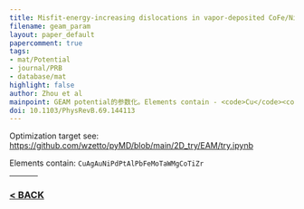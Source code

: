 ```yaml
---
title: Misfit-energy-increasing dislocations in vapor-deposited CoFe/NiFe multilayers
filename: geam_param
layout: paper_default
papercomment: true
tags:
- mat/Potential
- journal/PRB
- database/mat
highlight: false
author: Zhou et al
mainpoint: GEAM potential的参数化。Elements contain - <code>Cu</code><code>Ag</code><code>Au</code><code>Ni</code><code>Pd</code><code>Pt</code><code>Al</code><code>Pb</code><code>Fe</code><code>Mo</code><code>Ta</code><code>W</code><code>Mg</code><code>Co</code><code>Ti</code><code>Zr</code>
doi: 10.1103/PhysRevB.69.144113
---
```


Optimization target see: https://github.com/wzetto/pyMD/blob/main/2D_try/EAM/try.ipynb


Elements contain:
<code>Cu</code><code>Ag</code><code>Au</code><code>Ni</code><code>Pd</code><code>Pt</code><code>Al</code><code>Pb</code><code>Fe</code><code>Mo</code><code>Ta</code><code>W</code><code>Mg</code><code>Co</code><code>Ti</code><code>Zr</code>

<hr style="width:50px;text-align:left;margin-left:0">

### [< BACK](https://wzetto.github.io/wz369.github.io/Research_etc/PaperCollect/main.html)